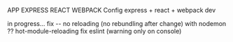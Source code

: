 APP EXPRESS REACT WEBPACK
Config express + react + webpack dev

in progress...
fix -- no reloading (no rebundling after change) with nodemon ?? hot-module-reloading
fix eslint (warning only on console)
